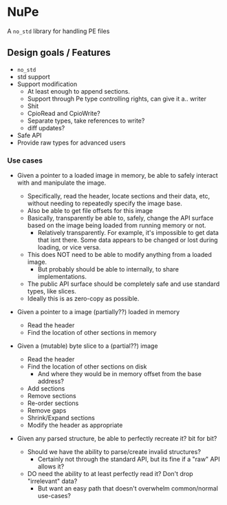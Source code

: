 # NuPe

A `no_std` library for handling PE files

## Design goals / Features

- `no_std`
- std support
- Support modification
  - At least enough to append sections.
  - Support through Pe type controlling rights, can give it a.. writer
  - Shit
  - CpioRead and CpioWrite?
  - Separate types, take references to write?
  - diff updates?
- Safe API
- Provide raw types for advanced users

### Use cases

- Given a pointer to a loaded image in memory, be able to safely interact with and manipulate the image.
  - Specifically, read the header, locate sections and their data, etc,
    without needing to repeatedly specify the image base.
  - Also be able to get file offsets for this image
  - Basically, transparently be able to, safely, change the API surface
    based on the image being loaded from running memory or not.
    - Relatively transparently. For example, it's impossible to get data that isnt there.
      Some data appears to be changed or lost during loading, or vice versa.
  - This does NOT need to be able to modify anything from a loaded image.
    - But probably should be able to internally, to share implementations.
  - The public API surface should be completely safe and use standard types, like slices.
  - Ideally this is as zero-copy as possible.

- Given a pointer to a image (partially??) loaded in memory
  - Read the header
  - Find the location of other sections in memory

- Given a (mutable) byte slice to a (partial??) image
  - Read the header
  - Find the location of other sections on disk
    - And where they would be in memory offset from the base address?
  - Add sections
  - Remove sections
  - Re-order sections
  - Remove gaps
  - Shrink/Expand sections
  - Modify the header as appropriate

- Given any parsed structure, be able to perfectly recreate it? bit for bit?
  - Should we have the ability to parse/create invalid structures?
    - Certainly not through the standard API, but its fine if a "raw" API allows it?
  - DO need the ability to at least perfectly read it? Don't drop "irrelevant" data?
    - But want an easy path that doesn't overwhelm common/normal use-cases?
